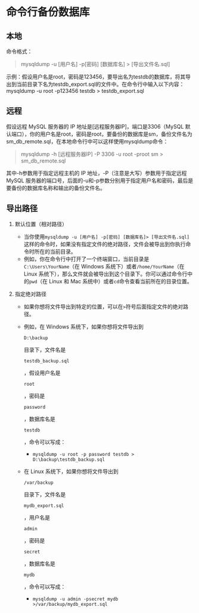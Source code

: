 # 命令行备份数据库

## 本地
命令格式：

> mysqldump -u [用户名] -p[密码] [数据库名] > [导出文件名.sql]

示例：假设用户名是root，密码是123456，要导出名为testdb的数据库，将其导出到当前目录下名为testdb_export.sql的文件中。在命令行中输入以下内容：
mysqldump -u root -p123456 testdb > testdb_export.sql

## 远程
假设远程 MySQL 服务器的 IP 地址是[远程服务器IP]，端口是3306（MySQL 默认端口），你的用户名是root，密码是root，要备份的数据库是sm，备份文件名为sm_db_remote.sql，在本地命令行中可以这样使用mysqldump命令：

> mysqldump -h [远程服务器IP] -P 3306 -u root -proot sm > sm_db_remote.sql

其中-h参数用于指定远程主机的 IP 地址，-P（注意是大写）参数用于指定远程 MySQL 服务器的端口号，后面的-u和-p参数分别用于指定用户名和密码，最后是要备份的数据库名称和输出的备份文件名。

## 导出路径
1. 默认位置（相对路径）

   - 当你使用`mysqldump -u [用户名] -p[密码] [数据库名]> [导出文件名.sql]`这样的命令时，如果没有指定文件的绝对路径，文件会被导出到你执行命令时所在的当前目录。
   - 例如，你在命令行中打开了一个终端窗口，当前目录是`C:\Users\YourName`（在 Windows 系统下）或者`/home/YourName`（在 Linux 系统下），那么文件就会被导出到这个目录下。你可以通过命令行中的`pwd`（在 Linux 和 Mac 系统中）或者`cd`命令查看当前所在的目录位置。

2. 指定绝对路径

   - 如果你想将文件导出到特定的位置，可以在`>`符号后面指定文件的绝对路径。

   - 例如，在 Windows 系统下，如果你想将文件导出到

     ```
     D:\backup
     ```

     目录下，文件名是

     ```
     testdb_backup.sql
     ```

     ，假设用户名是

     ```
     root
     ```

     ，密码是

     ```
     password
     ```

     ，数据库名是

     ```
     testdb
     ```

     ，命令可以写成：

     - `mysqldump -u root -p password testdb > D:\backup\testdb_backup.sql`

   - 在 Linux 系统下，如果你想将文件导出到

     ```
     /var/backup
     ```

     目录下，文件名是

     ```
     mydb_export.sql
     ```

     ，用户名是

     ```
     admin
     ```

     ，密码是

     ```
     secret
     ```

     ，数据库名是

     ```
     mydb
     ```

     ，命令可以写成：

     - `mysqldump -u admin -psecret mydb >/var/backup/mydb_export.sql`